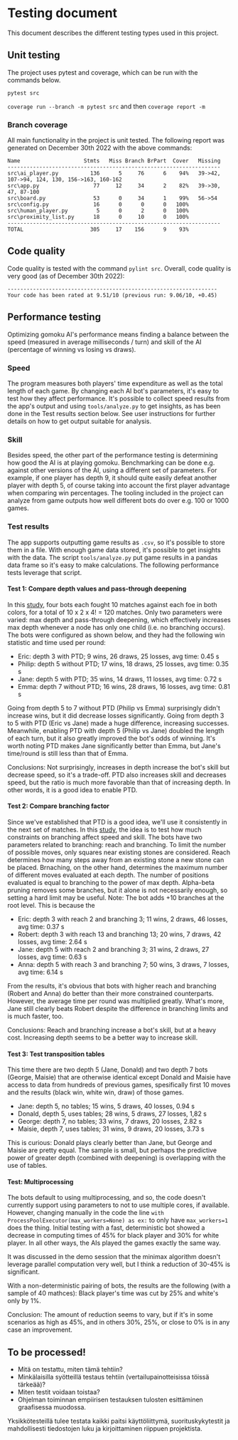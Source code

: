 # Testing document

This document describes the different testing types used in this project.

## Unit testing

The project uses pytest and coverage, which can be run with the commands below.

`pytest src`

`coverage run --branch -m pytest src` and then `coverage report -m`

### Branch coverage

All main functionality in the project is unit tested. The following report was generated on December 30th 2022 with the above commands:
```
Name                    Stmts   Miss Branch BrPart  Cover   Missing
-------------------------------------------------------------------
src\ai_player.py          136      5     76      6    94%   39->42, 107->94, 124, 130, 156->163, 160-162
src\app.py                 77     12     34      2    82%   39->30, 47, 87-100
src\board.py               53      0     34      1    99%   56->54
src\config.py              16      0      0      0   100%
src\human_player.py         5      0      2      0   100%
src\proximity_list.py      18      0     10      0   100%
-------------------------------------------------------------------
TOTAL                     305     17    156      9    93%
```

## Code quality

Code quality is tested with the command `pylint src`. Overall, code quality is very good (as of December 30th 2022):

```
------------------------------------------------------------------
Your code has been rated at 9.51/10 (previous run: 9.06/10, +0.45)
```

## Performance testing

Optimizing gomoku AI's performance means finding a balance between the speed (measured in average milliseconds / turn) and skill of the AI (percentage of winning vs losing vs draws).

### Speed

The program measures both players' time expenditure as well as the total length of each game. By changing each AI bot's parameters, it's easy to test how they affect performance. It's possible to collect speed results from the app's output and using `tools/analyze.py` to get insights, as has been done in the Test results section below. See user instructions for further details on how to get output suitable for analysis.

### Skill

Besides speed, the other part of the performance testing is determining how good the AI is at playing gomoku. Benchmarking can be done e.g. against other versions of the AI, using a different set of parameters. For example, if one player has depth 9, it should quite easily defeat another player with depth 5, of course taking into account the first player advantage when comparing win percentages. The tooling included in the project can analyze from game outputs how well different bots do over e.g. 100 or 1000 games.

### Test results

The app supports outputting game results as `.csv`, so it's possible to store them in a file. With enough game data stored, it's possible to get insights with the data. The script `tools/analyze.py` put game results in a pandas data frame so it's easy to make calculations. The following performance tests leverage that script.

#### Test 1: Compare depth values and pass-through deepening

In this [study](https://github.com/mikkokallio/tiralabra/blob/main/tools/study1.csv), four bots each fought 10 matches against each foe in both colors, for a total of 10 x 2 x 4! = 120 matches. Only two parameters were varied: max depth and pass-through deepening, which effectively increases max depth whenever a node has only one child (i.e. no branching occurs). The bots were configured as shown below, and they had the following win statistic and time used per round:

* Eric: depth 3 with PTD; 9 wins, 26 draws, 25 losses, avg time: 0.45 s
* Philip: depth 5 without PTD; 17 wins, 18 draws, 25 losses, avg time: 0.35 s
* Jane: depth 5 with PTD; 35 wins, 14 draws, 11 losses, avg time: 0.72 s
* Emma: depth 7 without PTD; 16 wins, 28 draws, 16 losses, avg time: 0.81 s

Going from depth 5 to 7 without PTD (Philip vs Emma) surprisingly didn't increase wins, but it did decrease losses significantly. Going from depth 3 to 5 with PTD (Eric vs Jane) made a huge difference, increasing successes. Meanwhile, enabling PTD with depth 5 (Philip vs Jane) doubled the length of each turn, but it also greatly improved the bot's odds of winning. It's worth noting PTD makes Jane significantly better than Emma, but Jane's time/round is still less than that of Emma.

Conclusions: Not surprisingly, increases in depth increase the bot's skill but decrease speed, so it's a trade-off. PTD also increases skill and decreases speed, but the ratio is much more favorable than that of increasing depth. In other words, it is a good idea to enable PTD.

#### Test 2: Compare branching factor

Since we've established that PTD is a good idea, we'll use it consistently in the next set of matches. In this [study](https://github.com/mikkokallio/tiralabra/blob/main/tools/study2.csv), the idea is to test how much constraints on branching affect speed and skill. The bots have two parameters related to branching: reach and branching. To limit the number of possible moves, only squares near existing stones are considered. Reach determines how many steps away from an existing stone a new stone can be placed. Brnaching, on the other hand, determines the maximum number of different moves evaluated at each depth. The number of positions evaluated is equal to branching to the power of max depth. Alpha-beta pruning removes some branches, but it alone is not necessarily enough, so setting a hard limit may be useful. Note: The bot adds +10 branches at the root level. This is because the 

* Eric: depth 3 with reach 2 and branching 3; 11 wins, 2 draws, 46 losses, avg time: 0.37 s
* Robert: depth 3 with reach 13 and branching 13; 20 wins, 7 draws, 42 losses, avg time: 2.64 s
* Jane: depth 5 with reach 2 and branching 3; 31 wins, 2 draws, 27 losses, avg time: 0.63 s
* Anna: depth 5 with reach 3 and branching 7; 50 wins, 3 draws, 7 losses, avg time: 6.14 s

From the results, it's obvious that bots with higher reach and branching (Robert and Anna) do better than their more constrained counterparts. However, the average time per round was multiplied greatly. What's more, Jane still clearly beats Robert despite the difference in branching limits and is much faster, too.

Conclusions: Reach and branching increase a bot's skill, but at a heavy cost. Increasing depth seems to be a better way to increase skill.

#### Test 3: Test transposition tables

This time there are two depth 5 (Jane, Donald) and two depth 7 bots (George, Maisie) that are otherwise identical except Donald and Maisie have access to data from hundreds of previous games, spesifically first 10 moves and the results (black win, white win, draw) of those games.

* Jane: depth 5, no tables; 15 wins, 5 draws, 40 losses, 0.94 s
* Donald, depth 5, uses tables; 28 wins, 5 draws, 27 losses, 1,82 s
* George: depth 7, no tables; 33 wins, 7 draws, 20 losses, 2.82 s
* Maisie, depth 7, uses tables; 31 wins, 9 draws, 20 losses, 3.73 s

This is curious: Donald plays clearly better than Jane, but George and Maisie are pretty equal. The sample is small, but perhaps the predictive power of greater depth (combined with deepening) is overlapping with the use of tables.

#### Test: Multiprocessing

The bots default to using multiprocessing, and so, the code doesn't currently support using parameters to not to use multiple cores, if available. However, changing manually in the code the line `with ProcessPoolExecutor(max_workers=None) as ex:` to only have `max_workers=1` does the thing. Initial testing with a fast, deterministic bot showed a decrease in computing times of 45% for black player and 30% for white player. In all other ways, the AIs played the games exactly the same way.

It was discussed in the demo session that the minimax algorithm doesn't leverage parallel computation very well, but I think a reduction of 30-45% is significant.

With a non-deterministic pairing of bots, the results are the following (with a sample of 40 mathces): Black player's time was cut by 25% and white's only by 1%.

Conclusion: The amount of reduction seems to vary, but if it's in some scenarios as high as 45%, and in others 30%, 25%, or close to 0% is in any case an improvement.

## To be processed!

* Mitä on testattu, miten tämä tehtiin?
* Minkälaisilla syötteillä testaus tehtiin (vertailupainotteisissa töissä tärkeää)?
* Miten testit voidaan toistaa?
* Ohjelman toiminnan empiirisen testauksen tulosten esittäminen graafisessa muodossa.

Yksikkötesteillä tulee testata kaikki paitsi käyttöliittymä, suorituskykytestit ja mahdollisesti tiedostojen luku ja kirjoittaminen riippuen projektista.
